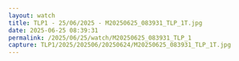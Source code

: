 ```yaml
---
layout: watch
title: TLP1 - 25/06/2025 - M20250625_083931_TLP_1T.jpg
date: 2025-06-25 08:39:31
permalink: /2025/06/25/watch/M20250625_083931_TLP_1
capture: TLP1/2025/202506/20250624/M20250625_083931_TLP_1T.jpg
---
```

